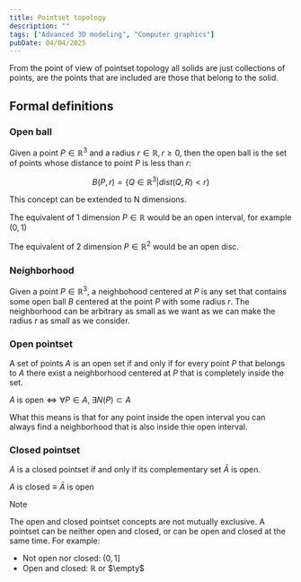 ```yaml
---
title: Pointset topology
description: ""
tags: ["Advanced 3D modeling", "Computer graphics"]
pubDate: 04/04/2025
---
```


From the point of view of pointset topology all solids are just collections of points, are the points that are included are those that belong to the solid. 


## Formal definitions

### Open ball

Given a point $P \in \mathbb{R}^3$ and a radius $r \in \mathbb{R}, r\geq0$, then the open ball is the set of points whose distance to point $P$ is less than $r$:

$$B(P, r) = \{Q\in\mathbb{R}^3 | dist(Q,R) < r\}$$

This concept can be extended to N dimensions.

The equivalent of 1 dimension $P \in \mathbb{R}$ would be an open interval, for example  $(0, 1)$

The equivalent of 2 dimension $P \in \mathbb{R}^2$ would be an open disc.


### Neighborhood

Given a point $P \in \mathbb{R}^3$, a neighbohood centered at $P$ is any set that contains some open ball $B$ centered at the point $P$ with some radius $r$. The neighborhood can be arbitrary as small as we want as we can make the radius $r$ as small as we consider. 

### Open pointset
A set of points $A$ is an open set if and only if for every point $P$ that belongs to $A$ there exist a neighborhood centered at $P$ that is completely inside the set. 

$A \;\text{is open} \Longleftrightarrow \forall{P}\in A,\; \exists N(P)\subset A$

What this means is that for any point inside the open interval you can always find a neighborhood that is also inside thie open interval.

### Closed pointset

$A$ is a closed pointset if and only if its complementary set $\bar{A}$ is open.  

$A\;\text{is closed}\equiv \bar{A}\;\text{is open}$


> [!NOTE]  
> The open and closed pointset concepts are not mutually exclusive. A pointset can be neither open and closed, or can be open and closed at the same time. For example:
> - Not open nor closed: $(0, 1]$
> - Open and closed: $\mathbb{R}$ or $\empty$
